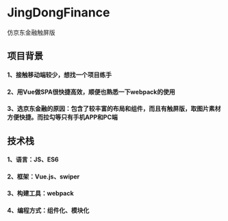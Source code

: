 # JingDongFinance
仿京东金融触屏版

## 项目背景
#### 1、接触移动端较少，想找一个项目练手
#### 2、用Vue做SPA很快捷高效，顺便也熟悉一下webpack的使用
#### 3、选京东金融的原因：包含了较丰富的布局和组件，而且有触屏版，取图片素材方便快捷。而拉勾等只有手机APP和PC端

## 技术栈
#### 1、语言：JS、ES6
#### 2、框架：Vue.js、swiper
#### 3、构建工具：webpack
#### 4、编程方式：组件化、模块化
